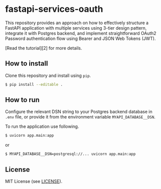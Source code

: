 # fastapi-services-oauth

This repository provides an approach on how to effectively structure a FastAPI application 
with multiple services using 3-tier design pattern, integrate it with Postgres backend, 
and implement straightforward OAuth2 Password authentication flow using Bearer and 
JSON Web Tokens (JWT).

[Read the tutorial][2] for more details.

[1]: https://medium.com/gitconnected/structuring-fastapi-project-using-3-tier-design-pattern-4d2e88a55757 "Structuring FastAPI Application Using 3-Tier Design Pattern"

## How to install

Clone this repository and install using `pip`.

```bash
$ pip install --editable .
```

## How to run

Configure the relevant DSN string to your Postgres backend database in `.env` file, 
or provide it from the environment variable `MYAPI_DATABASE__DSN`.

To run the application use following.

```bash
$ uvicorn app.main:app
```

or 

```bash
$ MYAPI_DATABASE__DSN=postgresql://... uvicorn app.main:app
```

## License

MIT License (see [LICENSE](LICENSE)).
